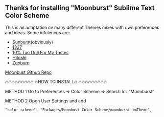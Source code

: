 ## Thanks for installing "Moonburst" Sublime Text Color Scheme

This is an adaptation ov many different Themes mixes with own preferences and ideas.
Some infulences are:
- [Sunburst](https://github.com/SublimeText/LegacyColorSchemes)(obviously)
- [1337](https://github.com/MarkMichos/1337)
- [10% Too Dull For My Tastes](https://github.com/scotch-io/10-percent-too-dull-for-my-tastes)
- [Hitoshi](https://github.com/runxel/hitoshi)
- [Zenburn](https://github.com/colinta/zenburn)

[Moonbust Github Repo](https://github.com/tschinz/sublimetext_moonburst)


🔥🔥🔥🔥🔥🔥🔥🔥🔥
🔥HOW TO INSTALL🔥
🔥🔥🔥🔥🔥🔥🔥🔥🔥


METHOD 1
Go to Preferences => Color Scheme => Search for "Moonburst"

METHOD 2
Open User Settings and add
```
"color_scheme": "Packages/Moonbust Color Scheme/moonburst.tmTheme",
```